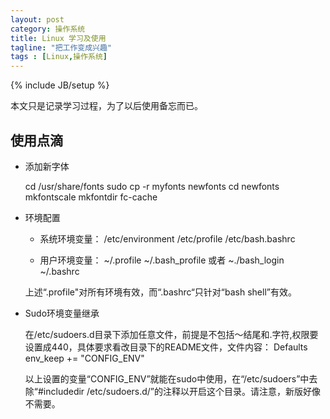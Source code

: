 ```yaml
---
layout: post
category: 操作系统
title: Linux 学习及使用
tagline: "把工作变成兴趣"
tags : [Linux,操作系统]
---
```

{% include JB/setup %}

本文只是记录学习过程，为了以后使用备忘而已。

使用点滴
--------

* 添加新字体

    cd /usr/share/fonts
    sudo cp -r myfonts newfonts
    cd newfonts
    mkfontscale
    mkfontdir
    fc-cache

* 环境配置

    * 系统环境变量：
        /etc/environment
        /etc/profile
        /etc/bash.bashrc

    * 用户环境变量：
        ~/.profile
        ~/.bash_profile 或者 ~./bash_login
        ~/.bashrc
    
    上述“.profile"对所有环境有效，而“.bashrc“只针对“bash shell”有效。

* Sudo环境变量继承

    在/etc/sudoers.d目录下添加任意文件，前提是不包括～结尾和.字符,权限要设置成440，具体要求看改目录下的README文件，文件内容：
        Defaults env_keep += "CONFIG_ENV"

    以上设置的变量“CONFIG_ENV”就能在sudo中使用，在“/etc/sudoers”中去除“#includedir /etc/sudoers.d/”的注释以开启这个目录。请注意，新版好像不需要。
